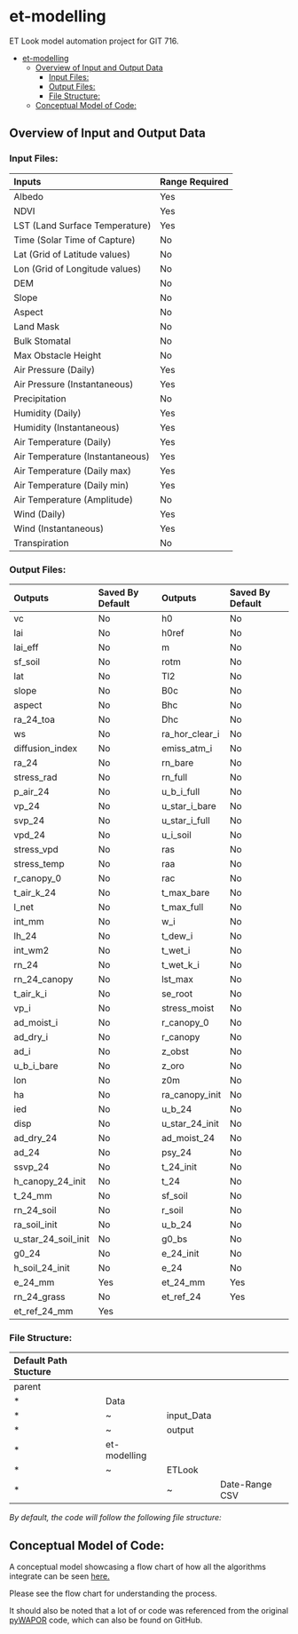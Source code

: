 # et-modelling
ET Look model automation project for GIT 716.

- [et-modelling](#et-modelling)
  - [Overview of Input and Output Data](#overview-of-input-and-output-data)
    - [Input Files:](#input-files)
    - [Output Files:](#output-files)
    - [File Structure:](#file-structure)
  - [Conceptual Model of Code:](#conceptual-model-of-code)

## Overview of Input and Output Data

### Input Files:

Inputs | Range Required
:---| :---
Albedo|Yes
NDVI|Yes
LST (Land Surface Temperature)|Yes
Time (Solar Time of Capture)| No
Lat (Grid of Latitude values)|No
Lon (Grid of Longitude values)|No
DEM|No
Slope|No
Aspect|No
Land Mask|No
Bulk Stomatal|No
Max Obstacle Height|No
Air Pressure (Daily)|Yes
Air Pressure (Instantaneous)|Yes
Precipitation|No
Humidity (Daily)|Yes
Humidity (Instantaneous)|Yes
Air Temperature (Daily)|Yes
Air Temperature (Instantaneous)|Yes
Air Temperature (Daily max)|Yes
Air Temperature (Daily min)|Yes
Air Temperature (Amplitude)|No
Wind (Daily)|Yes
Wind (Instantaneous)|Yes
Transpiration|No

### Output Files:

Outputs | Saved By Default | Outputs | Saved By Default
:---| :--- | :---| :---
vc |No|h0|No
lai|No|h0ref|No
lai_eff|No|m|No
sf_soil|No|rotm|No
lat|No|Tl2|No
slope|No|B0c|No
aspect|No|Bhc|No
ra_24_toa|No|Dhc|No
ws|No|ra_hor_clear_i|No
diffusion_index|No|emiss_atm_i|No
ra_24|No|rn_bare|No
stress_rad|No|rn_full|No
p_air_24|No|u_b_i_full|No
vp_24|No|u_star_i_bare|No
svp_24|No|u_star_i_full|No
vpd_24|No|u_i_soil|No
stress_vpd|No|ras|No
stress_temp|No|raa|No
r_canopy_0|No|rac|No
t_air_k_24|No|t_max_bare|No
l_net|No|t_max_full|No
int_mm|No|w_i|No
lh_24|No|t_dew_i|No
int_wm2|No|t_wet_i|No
rn_24|No|t_wet_k_i|No
rn_24_canopy|No|lst_max|No
t_air_k_i|No|se_root|No
vp_i|No|stress_moist|No
ad_moist_i|No|r_canopy_0|No
ad_dry_i|No|r_canopy|No
ad_i|No|z_obst|No
u_b_i_bare|No|z_oro|No
lon|No|z0m|No
ha|No|ra_canopy_init|No
ied|No|u_b_24|No
disp|No|u_star_24_init|No
ad_dry_24|No|ad_moist_24|No
ad_24|No|psy_24|No
ssvp_24|No|t_24_init|No
h_canopy_24_init|No|t_24|No
t_24_mm|No|sf_soil|No
rn_24_soil|No|r_soil|No
ra_soil_init|No|u_b_24|No
u_star_24_soil_init|No|g0_bs|No
g0_24|No|e_24_init|No
h_soil_24_init|No|e_24|No
e_24_mm|Yes|et_24_mm|Yes
rn_24_grass|No|et_ref_24|Yes
et_ref_24_mm|Yes

### File Structure:

Default Path Stucture| | | |
:---|:---|:---|:---
parent| | | |
 *|Data|||
*|~|input_Data| |
*|~|output| |
*|et-modelling||| 
*|~|ETLook||
*||~|Date-Range CSV|  

*By default, the code will follow the following file structure:*

## Conceptual Model of Code:

A conceptual model showcasing a flow chart of how all the algorithms integrate can be seen [here.](https://lucid.app/documents/view/a9214295-baff-4df2-bb31-5204af40405c)

Please see the flow chart for understanding the process.

It should also be noted that a lot of or code was referenced from the original [pyWAPOR](https://github.com/DHI-GRAS/wapor-et-look) code, which can also be found on GitHub.